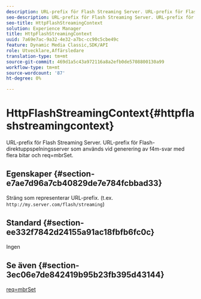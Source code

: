 ```yaml
---
description: URL-prefix för Flash Streaming Server. URL-prefix för Flash-direktuppspelningsserver som används vid generering av f4m-svar med flera bitar och req=mbrSet.
seo-description: URL-prefix för Flash Streaming Server. URL-prefix för Flash-direktuppspelningsserver som används vid generering av f4m-svar med flera bitar och req=mbrSet.
seo-title: HttpFlashStreamingContext
solution: Experience Manager
title: HttpFlashStreamingContext
uuid: 7a69e7ac-9a32-4e32-a7bc-cc90c5cbe49c
feature: Dynamic Media Classic,SDK/API
role: Utvecklare,Affärsledare
translation-type: tm+mt
source-git-commit: 469d1a5c43a972116a8a2efb0de5708800130a99
workflow-type: tm+mt
source-wordcount: '87'
ht-degree: 0%

---
```



# HttpFlashStreamingContext{#httpflashstreamingcontext}

URL-prefix för Flash Streaming Server. URL-prefix för Flash-direktuppspelningsserver som används vid generering av f4m-svar med flera bitar och req=mbrSet.

## Egenskaper {#section-e7ae7d96a7cb40829de7e784fcbbad33}

Sträng som representerar URL-prefix. (t.ex. `http://my.server.com/flash/streaming`)

## Standard {#section-ee332f7842d24155a91ac18fbfb6fc0c}

Ingen

## Se även {#section-3ec06e7de842419b95b23fb395d43144}

[req=mbrSet](../../../../../is-api/http-ref/image-serving-api-ref/c-http-protocol-reference/c-command-reference/r-req/r-mbrset.md#reference-603d75babde74508a878c27bd4cced73)

